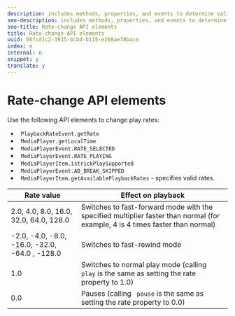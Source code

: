 ```yaml
---
description: includes methods, properties, and events to determine valid rates, current rates, whether trick play is supported, and other functionality related to fast forward and rewind.
seo-description: includes methods, properties, and events to determine valid rates, current rates, whether trick play is supported, and other functionality related to fast forward and rewind.
seo-title: Rate-change API elements
title: Rate-change API elements
uuid: 66fcd1c2-3935-4cbd-b115-e268ae78bace
index: n
internal: n
snippet: y
translate: y
---
```


# Rate-change API elements


<a id="section_36576E92DE6343AEBD0BBD662502365D"></a>

Use the following API elements to change play rates:
* ` PlaybackRateEvent.getRate`
* ` MediaPlayer.getLocalTime`
* ` MediaPlayerEvent.RATE_SELECTED`
* ` MediaPlayerEvent.RATE_PLAYING`
* ` MediaPlayerItem.istrickPlaySupported`
* ` MediaPlayerEvent.AD_BREAK_SKIPPED`
* ` MediaPlayerItem.getAvailablePlaybackRates` - specifies valid rates.


|  Rate value  | Effect on playback  |
|---|---|
|  2.0, 4.0, 8.0, 16.0, 32.0, 64.0, 128.0  | Switches to fast-forward mode with the specified multiplier faster than normal (for example, 4 is 4 times faster than normal)  |
|  -2.0, -4.0, -8.0, -16.0, -32.0, -64.0 , -128.0  | Switches to fast-rewind mode  |
|  1.0  | Switches to normal play mode (calling ` play` is the same as setting the rate property to 1.0)  |
|  0.0  | Pauses (calling ` pause` is the same as setting the rate property to 0.0)  |

